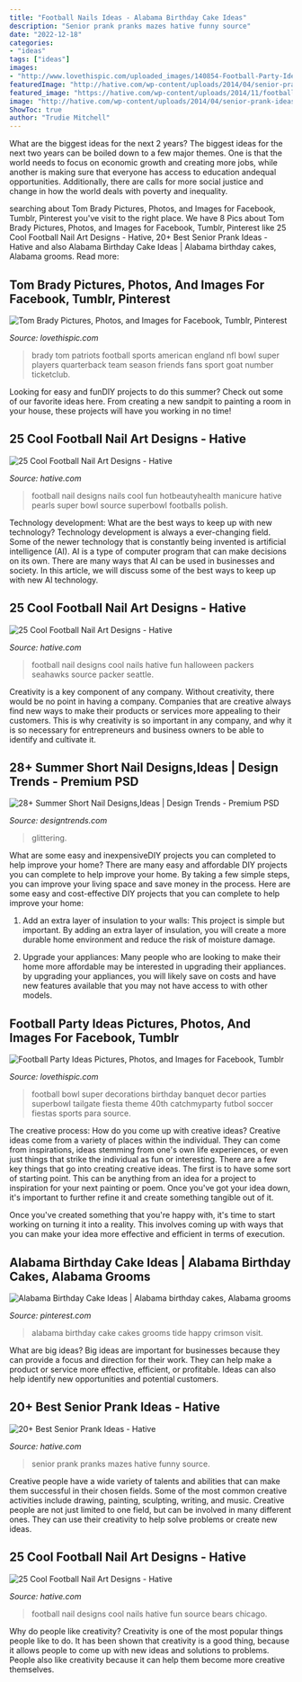 ```yaml
---
title: "Football Nails Ideas - Alabama Birthday Cake Ideas"
description: "Senior prank pranks mazes hative funny source"
date: "2022-12-18"
categories:
- "ideas"
tags: ["ideas"]
images:
- "http://www.lovethispic.com/uploaded_images/140854-Football-Party-Ideas.jpg"
featuredImage: "http://hative.com/wp-content/uploads/2014/04/senior-prank-ideas/5-senior-prank-mazes.jpg"
featured_image: "https://hative.com/wp-content/uploads/2014/11/football-nail-art-designs/4-cool-football-nail-art-designs.jpg"
image: "http://hative.com/wp-content/uploads/2014/04/senior-prank-ideas/5-senior-prank-mazes.jpg"
ShowToc: true
author: "Trudie Mitchell"
---
```



What are the biggest ideas for the next 2 years?
The biggest ideas for the next two years can be boiled down to a few major themes. One is that the world needs to focus on economic growth and creating more jobs, while another is making sure that everyone has access to education andequal opportunities. Additionally, there are calls for more social justice and change in how the world deals with poverty and inequality.

	

		
searching about Tom Brady Pictures, Photos, and Images for Facebook, Tumblr, Pinterest you've visit to the right place. We have 8 Pics about Tom Brady Pictures, Photos, and Images for Facebook, Tumblr, Pinterest like 25 Cool Football Nail Art Designs - Hative, 20+ Best Senior Prank Ideas - Hative and also Alabama Birthday Cake Ideas | Alabama birthday cakes, Alabama grooms. Read more:
		
    
## Tom Brady Pictures, Photos, And Images For Facebook, Tumblr, Pinterest

<img loading=lazy src="http://www.lovethispic.com/uploaded_images/347779-Tom-Brady.jpg" onerror="this.onerror=null;this.src='https://tse2.mm.bing.net/th?id=OIP.m9vtPkLJ_VLyunBtvMQSZAHaLH&amp;pid=15.1';" alt="Tom Brady Pictures, Photos, and Images for Facebook, Tumblr, Pinterest">

_Source: lovethispic.com_

>brady tom patriots football sports american england nfl bowl super players quarterback team season friends fans sport goat number ticketclub. 

	

Looking for easy and funDIY projects to do this summer? Check out some of our favorite ideas here. From creating a new sandpit to painting a room in your house, these projects will have you working in no time!

    
## 25 Cool Football Nail Art Designs - Hative

<img loading=lazy src="https://hative.com/wp-content/uploads/2014/11/football-nail-art-designs/15-cool-football-nail-art-designs.jpg" onerror="this.onerror=null;this.src='https://tse4.mm.bing.net/th?id=OIP.XlzuLpU3iwn2teuiHryPWAHaHa&amp;pid=15.1';" alt="25 Cool Football Nail Art Designs - Hative">

_Source: hative.com_

>football nail designs nails cool fun hotbeautyhealth manicure hative pearls super bowl source superbowl footballs polish. 

	

Technology development: What are the best ways to keep up with new technology?
Technology development is always a ever-changing field. Some of the newer technology that is constantly being invented is artificial intelligence (AI). AI is a type of computer program that can make decisions on its own. There are many ways that AI can be used in businesses and society. In this article, we will discuss some of the best ways to keep up with new AI technology.

    
## 25 Cool Football Nail Art Designs - Hative

<img loading=lazy src="https://hative.com/wp-content/uploads/2014/11/football-nail-art-designs/4-cool-football-nail-art-designs.jpg" onerror="this.onerror=null;this.src='https://tse2.mm.bing.net/th?id=OIP.4rsjrNa_qGXgCOsgcFIPbgHaJ4&amp;pid=15.1';" alt="25 Cool Football Nail Art Designs - Hative">

_Source: hative.com_

>football nail designs cool nails hative fun halloween packers seahawks source packer seattle. 

	

Creativity is a key component of any company. Without creativity, there would be no point in having a company. Companies that are creative always find new ways to make their products or services more appealing to their customers. This is why creativity is so important in any company, and why it is so necessary for entrepreneurs and business owners to be able to identify and cultivate it.

    
## 28+ Summer Short Nail Designs,Ideas | Design Trends - Premium PSD

<img loading=lazy src="https://images.designtrends.com/wp-content/uploads/2016/04/02125010/Green-Glittering-Short-Nails.jpg" onerror="this.onerror=null;this.src='https://tse1.mm.bing.net/th?id=OIP.9IGC5IyNkRwxdhP6p-xcPwHaHa&amp;pid=15.1';" alt="28+ Summer Short Nail Designs,Ideas | Design Trends - Premium PSD">

_Source: designtrends.com_

>glittering. 

	

What are some easy and inexpensiveDIY projects you can completed to help improve your home?
There are many easy and affordable DIY projects you can complete to help improve your home. By taking a few simple steps, you can improve your living space and save money in the process. Here are some easy and cost-effective DIY projects that you can complete to help improve your home: 
1. Add an extra layer of insulation to your walls: This project is simple but important. By adding an extra layer of insulation, you will create a more durable home environment and reduce the risk of moisture damage. 

2. Upgrade your appliances: Many people who are looking to make their home more affordable may be interested in upgrading their appliances. by upgrading your appliances, you will likely save on costs and have new features available that you may not have access to with other models. 


    
## Football Party Ideas Pictures, Photos, And Images For Facebook, Tumblr

<img loading=lazy src="http://www.lovethispic.com/uploaded_images/140854-Football-Party-Ideas.jpg" onerror="this.onerror=null;this.src='https://tse4.mm.bing.net/th?id=OIP.a3QK6UzoHf9Qq80nNIV7mwHaNd&amp;pid=15.1';" alt="Football Party Ideas Pictures, Photos, and Images for Facebook, Tumblr">

_Source: lovethispic.com_

>football bowl super decorations birthday banquet decor parties superbowl tailgate fiesta theme 40th catchmyparty futbol soccer fiestas sports para source. 

	

The creative process: How do you come up with creative ideas?
Creative ideas come from a variety of places within the individual. They can come from inspirations, ideas stemming from one's own life experiences, or even just things that strike the individual as fun or interesting. 
There are a few key things that go into creating creative ideas. The first is to have some sort of starting point. This can be anything from an idea for a project to inspiration for your next painting or poem. Once you've got your idea down, it's important to further refine it and create something tangible out of it. 

Once you've created something that you're happy with, it's time to start working on turning it into a reality. This involves coming up with ways that you can make your idea more effective and efficient in terms of execution.

    
## Alabama Birthday Cake Ideas | Alabama Birthday Cakes, Alabama Grooms

<img loading=lazy src="https://i.pinimg.com/originals/04/54/5e/04545e99fb401100f528dc27afd96d22.jpg" onerror="this.onerror=null;this.src='https://tse3.mm.bing.net/th?id=OIP.MJsxCYmx8mJWEzB4MLULlAHaJ4&amp;pid=15.1';" alt="Alabama Birthday Cake Ideas | Alabama birthday cakes, Alabama grooms">

_Source: pinterest.com_

>alabama birthday cake cakes grooms tide happy crimson visit. 

	

What are big ideas?
Big ideas are important for businesses because they can provide a focus and direction for their work. They can help make a product or service more effective, efficient, or profitable. Ideas can also help identify new opportunities and potential customers.

    
## 20+ Best Senior Prank Ideas - Hative

<img loading=lazy src="http://hative.com/wp-content/uploads/2014/04/senior-prank-ideas/5-senior-prank-mazes.jpg" onerror="this.onerror=null;this.src='https://tse3.mm.bing.net/th?id=OIP.Mpe60a79vNwSWnUpK0PPbAHaE8&amp;pid=15.1';" alt="20+ Best Senior Prank Ideas - Hative">

_Source: hative.com_

>senior prank pranks mazes hative funny source. 

	

Creative people have a wide variety of talents and abilities that can make them successful in their chosen fields. Some of the most common creative activities include drawing, painting, sculpting, writing, and music. Creative people are not just limited to one field, but can be involved in many different ones. They can use their creativity to help solve problems or create new ideas.

    
## 25 Cool Football Nail Art Designs - Hative

<img loading=lazy src="https://hative.com/wp-content/uploads/2014/11/football-nail-art-designs/19-cool-football-nail-art-designs.jpg" onerror="this.onerror=null;this.src='https://tse3.mm.bing.net/th?id=OIP.DLa1c7Ci-Zep6wDFLHjkEAHaJ4&amp;pid=15.1';" alt="25 Cool Football Nail Art Designs - Hative">

_Source: hative.com_

>football nail designs cool nails hative fun source bears chicago. 

	

Why do people like creativity?
Creativity is one of the most popular things people like to do. It has been shown that creativity is a good thing, because it allows people to come up with new ideas and solutions to problems. People also like creativity because it can help them become more creative themselves.

